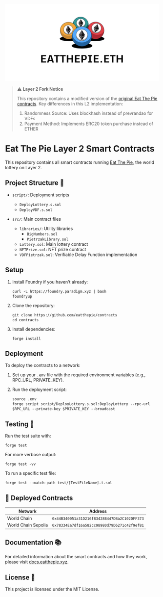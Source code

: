 ![Eat The Pie](https://github.com/eatthepie/docs/blob/main/static/img/header.png)

> ⚠️ **Layer 2 Fork Notice**
>
> This repository contains a modified version of the [original Eat The Pie contracts](https://github.com/eatthepie/contracts). Key differences in this L2 implementation:
>
> 1. Randomness Source: Uses blockhash instead of prevrandao for VDFs
> 2. Payment Method: Implements ERC20 token purchase instead of ETHER

# Eat The Pie Layer 2 Smart Contracts

This repository contains all smart contracts running [Eat The Pie](https://www.eatthepie.xyz), the world lottery on Layer 2.

## Project Structure 📂

- `script/`: Deployment scripts

  - `DeployLottery.s.sol`
  - `DeployVDF.s.sol`

- `src/`: Main contract files

  - `libraries/`: Utility libraries
    - `BigNumbers.sol`
    - `PietrzakLibrary.sol`
  - `Lottery.sol`: Main lottery contract
  - `NFTPrize.sol`: NFT prize contract
  - `VDFPietrzak.sol`: Verifiable Delay Function implementation

## Setup

1. Install Foundry if you haven't already:

   ```
   curl -L https://foundry.paradigm.xyz | bash
   foundryup
   ```

2. Clone the repository:

   ```
   git clone https://github.com/eatthepie/contracts
   cd contracts
   ```

3. Install dependencies:
   ```
   forge install
   ```

## Deployment

To deploy the contracts to a network:

1. Set up your `.env` file with the required environment variables (e.g., RPC_URL, PRIVATE_KEY).

2. Run the deployment script:
   ```
   source .env
   forge script script/DeployLottery.s.sol:DeployLottery --rpc-url $RPC_URL --private-key $PRIVATE_KEY --broadcast
   ```

## Testing 🧪

Run the test suite with:

```
forge test
```

For more verbose output:

```
forge test -vv
```

To run a specific test file:

```
forge test --match-path test/[TestFileName].t.sol
```

## 📝 Deployed Contracts

| Network             | Address                                      |
| ------------------- | -------------------------------------------- |
| World Chain         | `0x44B340051a31D216f83428B447DBa2C102DFF373` |
| World Chain Sepolia | `0x78334Ea7df16a582cc98980d79D6271c42f9ef81` |

## Documentation 📚

For detailed information about the smart contracts and how they work, please visit [docs.eatthepie.xyz](https://docs.eatthepie.xyz).

## License 📜

This project is licensed under the MIT License.
